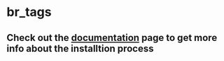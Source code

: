 # br_tags

## Check out the [documentation](https://documentation.brodino.net/br_tags) page to get more info about the installtion process